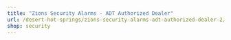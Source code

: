 ```yaml
---
title: "Zions Security Alarms - ADT Authorized Dealer"
url: /desert-hot-springs/zions-security-alarms-adt-authorized-dealer-2/
shop: security
---
```

